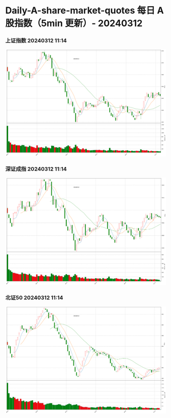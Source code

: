 
# Daily-A-share-market-quotes 每日 A 股指数（5min 更新）- 20240312

### 上证指数 20240312 11:14
![](./fig/2024/3/20240312-sh000001.png)

### 深证成指 20240312 11:14
![](./fig/2024/3/20240312-sz399001.png)

### 北证50 20240312 11:14
![](./fig/2024/3/20240312-bj899050.png)
